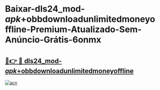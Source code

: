 # Baixar-dls24_mod-_apk_+obbdownloadunlimitedmoneyoffline-Premium-Atualizado-Sem-Anúncio-Grátis-6onmx

# <h2><a href="https://bilewk.esa.edu.pl?src=dls24_mod-_apk_+obbdownloadunlimitedmoneyoffline&ref=6onmx">🔗👉 🔴 dls24_mod-_apk_+obbdownloadunlimitedmoneyoffline</a></h2>

[![acn](https://github.com/user-attachments/assets/0f9c940e-d8b0-45ae-aac7-cd30a18b3e1c)](https://bilewk.esa.edu.pl?src=dls24_mod-_apk_+obbdownloadunlimitedmoneyoffline&ref=6onmx)

